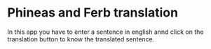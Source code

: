 # Phineas and Ferb translation
In this app you have to enter a sentence in english annd click on the translation button to know the translated sentence.